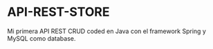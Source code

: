 # API-REST-STORE

Mi primera API REST CRUD coded en Java con el framework Spring y MySQL como database.
